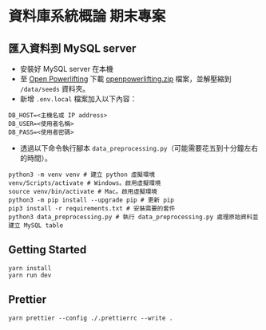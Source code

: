 # 資料庫系統概論 期末專案

## 匯入資料到 MySQL server

- 安裝好 MySQL server 在本機
- 至 [Open Powerlifting](http://old.openpowerlifting.org/data.html) 下載 [openpowerlifting.zip](http://old.openpowerlifting.org/static/openpowerlifting.zip) 檔案，並解壓縮到 `/data/seeds` 資料夾。
- 新增 `.env.local` 檔案加入以下內容：

```
DB_HOST=<主機名或 IP address>
DB_USER=<使用者名稱>
DB_PASS=<使用者密碼>
```

- 透過以下命令執行腳本 `data_preprocessing.py`（可能需要花五到十分鐘左右的時間）。

```
python3 -m venv venv # 建立 python 虛擬環境
venv/Scripts/activate # Windows。啟用虛擬環境
source venv/bin/activate # Mac。啟用虛擬環境
python3 -m pip install --upgrade pip # 更新 pip
pip3 install -r requirements.txt # 安裝需要的套件
python3 data_preprocessing.py # 執行 data_preprocessing.py 處理原始資料並建立 MySQL table
```

## Getting Started

```
yarn install
yarn run dev
```

## Prettier

```
yarn prettier --config ./.prettierrc --write .
```
